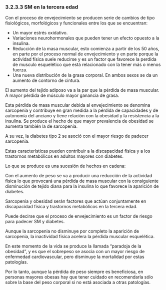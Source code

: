 ### 3.2.3.3 SM en la tercera edad

Con el proceso de envejecimiento se producen serie de cambios de tipo fisiológicos, morfológicos y funcionales entre los que se encuentran:

- Un mayor estrés oxidativo. 
- Variaciones neurohormonales que pueden tener un efecto opuesto a la insulina. 
- Reducción de la masa muscular, esto comienza a partir de los 50 años, en parte por el proceso normal de envejecimiento y en parte porque la actividad física suele reducirse y es un factor que favorece la perdida de musculo esquelético que está relacionado con la tener más o menos fuerza. 
- Una nueva distribución de la grasa corporal. En ambos sexos se da un aumento de contorno de cintura.  

El aumento del tejido adiposo va a la par que la pérdida de masa muscular. A mayor pérdida de músculo mayor ganancia de grasa. 

Esta pérdida de masa muscular debida al envejecimiento se denomina sarcopenia y contribuye en gran medida a la pérdida de capacidades y de autonomía del anciano y tiene relación con la obesidad y la resistencia a la insulina. Se produce el hecho de que mayor prevalencia de obesidad se aumenta también la de sarcopenia. 

A su vez, la diabetes tipo 2 se asoció con el mayor riesgo de padecer sarcopenia.  

Estas características pueden contribuir a la discapacidad física y a los trastornos metabólicos en adultos mayores con diabetes. 

Lo que se produce es una sucesión de hechos en cadena:  

Con el aumento de peso se va a producir una reducción de la actividad física lo que provocará una pérdida de masa muscular con la consiguiente disminución de tejido diana para la insulina lo que favorece la aparición de diabetes. 

Sarcopenia y obesidad serán factores que actúan conjuntamente en discapacidad física y trastornos metabólicos en la tercera edad. 

Puede decirse que el proceso de envejecimiento es un factor de riesgo para padecer SM y diabetes. 

Aunque la sarcopenia no disminuye por completo la aparición de sarcopenia, la inactividad física acelera la pérdida muscular esquelética. 

En este momento de la vida se produce la llamada “paradoja de la obesidad”, y es que el sobrepeso se asocia con un mayor riesgo de enfermedad cardiovascular, pero disminuye la mortalidad por estas patologías. 

Por lo tanto, aunque la pérdida de peso siempre es beneficiosa, en personas mayores obesas hay que tener cuidado en recomendarla sólo sobre la base del peso corporal si no está asociada a otras patologías. 
